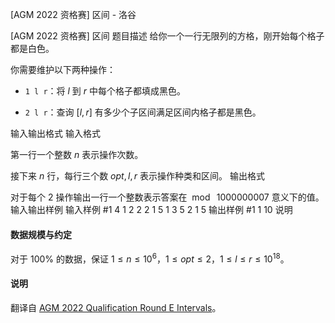 



[AGM 2022 资格赛] 区间 - 洛谷














[AGM 2022 资格赛] 区间
题目描述
给你一个一行无限列的方格，刚开始每个格子都是白色。

你需要维护以下两种操作：

* `1 l r`：将 $l$ 到 $r$ 中每个格子都填成黑色。

* `2 l r`：查询 $[l,r]$ 有多少个子区间满足区间内格子都是黑色。 

输入输出格式
输入格式

第一行一个整数 $n$ 表示操作次数。

接下来 $n$ 行，每行三个数 $opt,l,r$ 表示操作种类和区间。
输出格式

对于每个 $2$ 操作输出一行一个整数表示答案在 $\bmod\ 1000000007$ 意义下的值。
输入输出样例
输入样例 #1
4
1 2 2
2 1 5
1 3 5
2 1 5
输出样例 #1
1
10
说明
#### 数据规模与约定

对于 $100\%$ 的数据，保证 $1\leq n\leq 10^6$，$1\leq opt\leq 2$，$1\leq l\leq r\leq 10^{18}$。

#### 说明

翻译自 [AGM 2022 Qualification Round E Intervals](https://judge.agm-contest.com/public/problems/4/text)。






